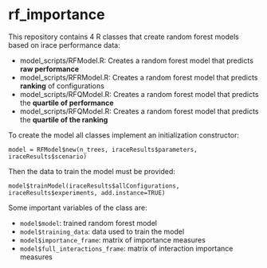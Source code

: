 # rf_importance

This repository contains 4 R classes that create random forest models based on irace performance data:
- model_scripts/RFModel.R: Creates a random forest model that predicts **raw performance**
- model_scripts/RFRModel.R: Creates a random forest model that predicts **ranking** of configurations
- model_scripts/RFQModel.R: Creates a random forest model that predicts the **quartile of performance**
- model_scripts/RFQModel.R: Creates a random forest model that predicts the **quartile of the ranking**

To create the model all classes implement an initialization constructor:

`model = RFModel$new(n_trees, iraceResults$parameters, iraceResults$scenario)` 

Then the data to train the model must be provided:

`model$trainModel(iraceResults$allConfigurations, iraceResults$experiments, add.instance=TRUE)`

Some important variables of the class are:

- `model$model`: trained random forest model 
- `model$training_data`: data used to train the model
- `model$importance_frame`: matrix of importance measures
- `model$full_interactions_frame`: matrix of interaction importance measures
